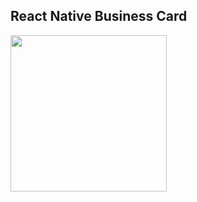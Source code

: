 ## React Native Business Card

<img src="https://github.com/user-attachments/assets/213c9719-2eea-40b3-9630-e29f49e94475" width="250" />
